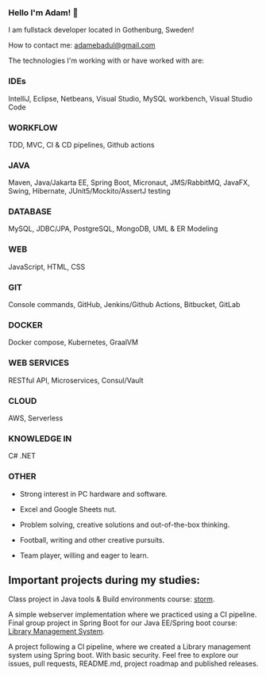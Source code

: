 ### Hello I'm Adam! 👋
I am fullstack developer located in Gothenburg, Sweden!

How to contact me: adamebadul@gmail.com

The technologies I'm working with or have worked with are:

### IDEs

IntelliJ, Eclipse, Netbeans, Visual Studio, MySQL workbench, Visual Studio Code
### WORKFLOW

TDD, MVC, CI & CD pipelines, Github actions
### JAVA

Maven, Java/Jakarta EE, Spring Boot, Micronaut, JMS/RabbitMQ, JavaFX, Swing, Hibernate, JUnit5/Mockito/AssertJ testing
### DATABASE

MySQL, JDBC/JPA, PostgreSQL, MongoDB, UML & ER Modeling
### WEB

JavaScript, HTML, CSS
### GIT

Console commands, GitHub, Jenkins/Github Actions, Bitbucket, GitLab
### DOCKER

Docker compose, Kubernetes, GraalVM
### WEB SERVICES

RESTful API, Microservices, Consul/Vault
### CLOUD

AWS, Serverless
### KNOWLEDGE IN

C#
.NET
### OTHER

- Strong interest in PC hardware and software.

- Excel and Google Sheets nut.

- Problem solving, creative solutions and out-of-the-box thinking.

- Football, writing and other creative pursuits.

- Team player, willing and eager to learn.

## Important projects during my studies:
Class project in Java tools & Build environments course: [storm](https://github.com/fungover/storm).

A simple webserver implementation where we practiced using a CI pipeline.
Final group project in Spring Boot for our Java EE/Spring boot course: [Library Management System](https://github.com/fireblazrs/library-management-system).

A project following a CI pipeline, where we created a Library management system using Spring boot. With basic security. Feel free to explore our issues, pull requests, README.md, project roadmap and published releases.
